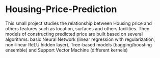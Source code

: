 # Housing-Price-Prediction

This small project studies the relationship between Housing price and others features such as location, surfaces and others facilities.
Then models of constructing predicted price are built based on several algorithms: basic Neural Network (linear regression with regularization, non-linear ReLU hidden layer), Tree-based models (bagging/boosting ensemble) and Support Vector Machine (different kernels)

